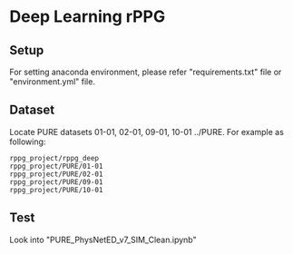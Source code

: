 # Deep Learning rPPG
## Setup
For setting anaconda environment, please refer "requirements.txt" file or "environment.yml" file.

## Dataset
Locate PURE datasets 01-01, 02-01, 09-01, 10-01 ../PURE.
For example as following:
```
rppg_project/rppg_deep
rppg_project/PURE/01-01
rppg_project/PURE/02-01
rppg_project/PURE/09-01
rppg_project/PURE/10-01
```

## Test
Look into "PURE_PhysNetED_v7_SIM_Clean.ipynb"

